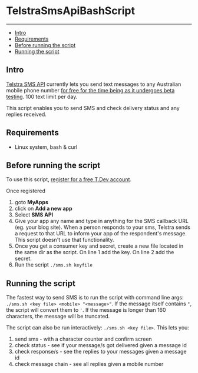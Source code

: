 # TelstraSmsApiBashScript 
---

<!-- MarkdownTOC -->

- [Intro](#intro)
- [Requirements](#requirements)
- [Before running the script](#before-running-the-script)
- [Running the script](#running-the-script)

<!-- /MarkdownTOC -->


## Intro 
[Telstra SMS API](https://dev.telstra.com/content/sms-api-0) currently lets you send text messages to any Australian mobile phone number [for free for the time being as it undergoes beta testing](https://dev.telstra.com/pricing).  100 text limit per day. 

This script enables you to send SMS and check delivery status and any replies received.

## Requirements
* Linux system, bash & curl

## Before running the script
To use this script, [register for a free T.Dev account](https://dev.telstra.com/).  

Once registered

1. goto **MyApps**
2. click on **Add a new app**
3. Select **SMS API**
4. Give your app any name and type in anything for the SMS callback URL (eg. your blog site).  When a person responds to your sms, Telstra sends a request to that URL to inform your app of the respondent's message.  This script doesn't use that functionality.
5. Once you get a consumer key and secret, create a new file located in the same dir as the script. On line 1 add the key. On line 2 add the secret.  
6. Run the script `./sms.sh keyfile`

## Running the script
The fastest way to send SMS is to run the script with command line args: `./sms.sh <key file> <mobile> "<message>"`.  If the message itself contains `"`, the script will convert them to `'`. If the message is longer than 160 characters, the message will be truncated.

The script can also be run interactively: `./sms.sh <key file>`.  This lets you:

1. send sms - with a character counter and confirm screen
2. check status - see if your message/s got delivered given a message id
3. check response/s - see the replies to your messages given a message id
4. check message chain - see all replies given a mobile number
